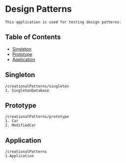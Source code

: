 # Design Patterns
    This application is used for testing design patterns.

## Table of Contents

* [Singleton](#singleton)
* [Prototype](#prototype)
* [Application](#application)

## Singleton

    /creationalPatterns/singleton
    1. SingletonDatabase
    
## Prototype

    /creationalPatterns/prototype
    1. Car
    2. ModifiedCar
    
## Application
    
    /creationalPatterns
    1.Application


